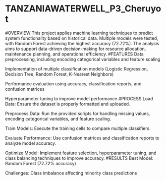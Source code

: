 # TANZANIAWATERWELL_P3_Cheruyot
#OVERVIEW
This project applies machine learning techniques to predict system functionality based on historical data. Multiple models were tested, with Random Forest achieving the highest accuracy (72.72%). The analysis aims to support data-driven decision-making for resource allocation, maintenance planning, and operational efficiency.
#FEATURES
Data preprocessing, including encoding categorical variables and feature scaling

Implementation of multiple classification models (Logistic Regression, Decision Tree, Random Forest, K-Nearest Neighbors)

Performance evaluation using accuracy, classification reports, and confusion matrices

Hyperparameter tuning to improve model performance
#PROCESS
Load Data: Ensure the dataset is properly formatted and uploaded.

Preprocess Data: Run the provided scripts for handling missing values, encoding categorical variables, and feature scaling.

Train Models: Execute the training cells to compare multiple classifiers.

Evaluate Performance: Use confusion matrices and classification reports to analyze model accuracy.

Optimize Model: Implement feature selection, hyperparameter tuning, and class balancing techniques to improve accuracy.
#RESULTS
Best Model: Random Forest (72.72% accuracy)

Challenges: Class imbalance affecting minority class predictions
